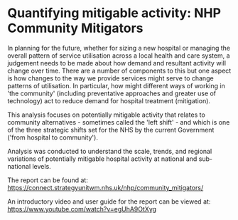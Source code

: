 # Quantifying mitigable activity: NHP Community Mitigators

In planning for the future, whether for sizing a new hospital or managing the overall pattern of service utilisation across a local health and care system, a judgement needs to be made about how demand and resultant activity will change over time. There are a number of components to this but one aspect is how changes to the way we provide services might serve to change patterns of utilisation. In particular, how might different ways of working in 'the community' (including preventative approaches and greater use of technology) act to reduce demand for hospital treatment (mitigation).

This analysis focuses on potentially mitigable activity that relates to community alternatives - sometimes called the 'left shift' - and which is one of the three strategic shifts set for the NHS by the current Government ('from hospital to community').

Analysis was conducted to understand the scale, trends, and regional variations of potentially mitigable hospital activity at national and sub-national levels.

The report can be found at: https://connect.strategyunitwm.nhs.uk/nhp/community_mitigators/

An introductory video and user guide for the report can be viewed at:  https://www.youtube.com/watch?v=egUhA9OtXyg
